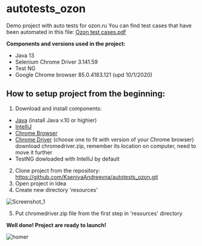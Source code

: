 # autotests_ozon
Demo project with auto tests for ozon.ru
You can find test cases that have been automated in this file: [Ozon test cases.pdf](https://github.com/KseniyaAndreevna/autotests_ozon/files/5361065/Ozon.test.cases.pdf)

<b>Components and versions used in the project:</b>
* Java 13
* Selenium Chrome Driver 3.141.59
* Test NG
* Google Chrome browser 85.0.4183.121 (upd 10/1/2020)

## How to setup project from the beginning:

1) Download and install components:
* [Java](https://www.oracle.com/java/technologies/javase-downloads.html) (install Java v.10 or highier)
* [IntelliJ](https://www.jetbrains.com/idea/download/#section=windows)
* [Chrome Browser](https://www.google.com/chrome/)
* [Chrome Driver](http://chromedriver.chromium.org/downloads) (choose one to fit with version of your Chrome browser)
download chromedriver.zip, remember its location on computer, need to move it further
* TestNG dowloaded with IntelliJ by default

2) Clone project from the repository: https://github.com/KseniyaAndreevna/autotests_ozon.git
3) Open project in Idea
4) Create new directory 'resources'

![Screenshot_1](https://user-images.githubusercontent.com/7643290/95678519-612b7e00-0bf7-11eb-80d2-e96e4060432f.png)

5) Put chromedriver.zip file from the first step in 'resources' directory

**Well done! Project are ready to launch!**

![homer](https://user-images.githubusercontent.com/7643290/95678660-355cc800-0bf8-11eb-8a9f-36a9143f733d.jpg)
